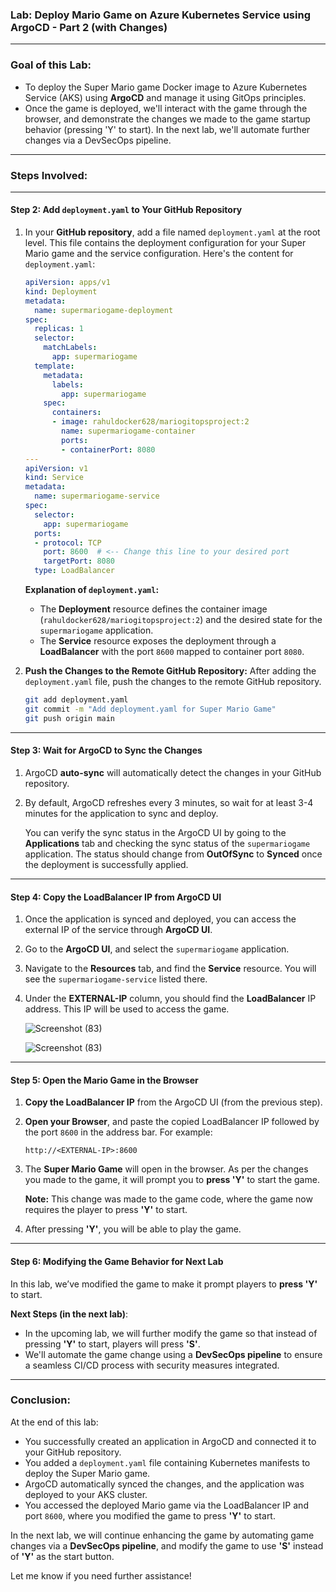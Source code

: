 
### **Lab: Deploy Mario Game on Azure Kubernetes Service using ArgoCD - Part 2 (with Changes)**

---

### **Goal of this Lab:**
- To deploy the Super Mario game Docker image to Azure Kubernetes Service (AKS) using **ArgoCD** and manage it using GitOps principles.
- Once the game is deployed, we'll interact with the game through the browser, and demonstrate the changes we made to the game startup behavior (pressing 'Y' to start). In the next lab, we'll automate further changes via a DevSecOps pipeline.

---

### **Steps Involved:**

---

#### **Step 2: Add `deployment.yaml` to Your GitHub Repository**

1. In your **GitHub repository**, add a file named `deployment.yaml` at the root level. This file contains the deployment configuration for your Super Mario game and the service configuration. Here's the content for `deployment.yaml`:

   ```yaml
   apiVersion: apps/v1
   kind: Deployment
   metadata:
     name: supermariogame-deployment
   spec:
     replicas: 1
     selector:
       matchLabels:
         app: supermariogame
     template:
       metadata:
         labels:
           app: supermariogame
       spec:
         containers:
         - image: rahuldocker628/mariogitopsproject:2
           name: supermariogame-container
           ports:
           - containerPort: 8080
   ---
   apiVersion: v1
   kind: Service
   metadata:
     name: supermariogame-service
   spec:
     selector:
       app: supermariogame
     ports:
     - protocol: TCP
       port: 8600  # <-- Change this line to your desired port
       targetPort: 8080
     type: LoadBalancer
   ```

   **Explanation of `deployment.yaml`:**
   - The **Deployment** resource defines the container image (`rahuldocker628/mariogitopsproject:2`) and the desired state for the `supermariogame` application.
   - The **Service** resource exposes the deployment through a **LoadBalancer** with the port `8600` mapped to container port `8080`.

2. **Push the Changes to the Remote GitHub Repository:**
   After adding the `deployment.yaml` file, push the changes to the remote GitHub repository.

   ```bash
   git add deployment.yaml
   git commit -m "Add deployment.yaml for Super Mario Game"
   git push origin main
   ```

---

#### **Step 3: Wait for ArgoCD to Sync the Changes**

1. ArgoCD **auto-sync** will automatically detect the changes in your GitHub repository.
2. By default, ArgoCD refreshes every 3 minutes, so wait for at least 3-4 minutes for the application to sync and deploy.

   You can verify the sync status in the ArgoCD UI by going to the **Applications** tab and checking the sync status of the `supermariogame` application. The status should change from **OutOfSync** to **Synced** once the deployment is successfully applied.

---

#### **Step 4: Copy the LoadBalancer IP from ArgoCD UI**

1. Once the application is synced and deployed, you can access the external IP of the service through **ArgoCD UI**.
   
2. Go to the **ArgoCD UI**, and select the `supermariogame` application.

3. Navigate to the **Resources** tab, and find the **Service** resource. You will see the `supermariogame-service` listed there.

4. Under the **EXTERNAL-IP** column, you should find the **LoadBalancer** IP address. This IP will be used to access the game.

   ![Screenshot (83)](https://github.com/user-attachments/assets/41753acf-f78c-41d9-8f99-68cdf9c4dd12)

   ![Screenshot (83)](https://github.com/user-attachments/assets/41753acf-f78c-41d9-8f99-68cdf9c4dd12)



---

#### **Step 5: Open the Mario Game in the Browser**

1. **Copy the LoadBalancer IP** from the ArgoCD UI (from the previous step).
   
2. **Open your Browser**, and paste the copied LoadBalancer IP followed by the port `8600` in the address bar. For example:

   ```
   http://<EXTERNAL-IP>:8600
   ```

3. The **Super Mario Game** will open in the browser. As per the changes you made to the game, it will prompt you to **press 'Y'** to start the game.

   **Note:** This change was made to the game code, where the game now requires the player to press **'Y'** to start.

4. After pressing **'Y'**, you will be able to play the game.

---

#### **Step 6: Modifying the Game Behavior for Next Lab**

In this lab, we’ve modified the game to make it prompt players to **press 'Y'** to start. 

**Next Steps (in the next lab)**:
- In the upcoming lab, we will further modify the game so that instead of pressing **'Y'** to start, players will press **'S'**.
- We'll automate the game change using a **DevSecOps pipeline** to ensure a seamless CI/CD process with security measures integrated.

---

### **Conclusion:**

At the end of this lab:
- You successfully created an application in ArgoCD and connected it to your GitHub repository.
- You added a `deployment.yaml` file containing Kubernetes manifests to deploy the Super Mario game.
- ArgoCD automatically synced the changes, and the application was deployed to your AKS cluster.
- You accessed the deployed Mario game via the LoadBalancer IP and port `8600`, where you modified the game to press **'Y'** to start.

In the next lab, we will continue enhancing the game by automating game changes via a **DevSecOps pipeline**, and modify the game to use **'S'** instead of **'Y'** as the start button.

Let me know if you need further assistance!



